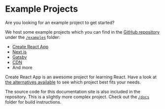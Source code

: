 # Example Projects

<p class="description">Are you looking for an example project to get started?</p>

We host some example projects which you can find in the [GitHub repository](https://github.com/6thquake/react-material) under the [`/examples`](https://github.com/6thquake/react-material/tree/master/examples) folder:
- [Create React App](https://github.com/6thquake/react-material/tree/master/examples/create-react-app)
- [Next.js](https://github.com/6thquake/react-material/tree/master/examples/nextjs)
- [Gatsby](https://github.com/6thquake/react-material/tree/master/examples/gatsby)
- [CDN](https://github.com/6thquake/react-material/tree/master/examples/cdn)
- And more

Create React App is an awesome project for learning React.
Have a look at [the alternatives available](https://github.com/facebook/create-react-app/blob/master/README.md#popular-alternatives) to see which project best fits your needs.

The source code for this documentation site is also included in the repository.
This is a slightly more complex project.
Check out the [`/docs`](https://github.com/6thquake/react-material/tree/master/docs) folder for
build instructions.
